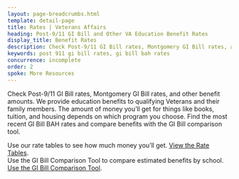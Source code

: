 ```yaml
---
layout: page-breadcrumbs.html
template: detail-page
title: Rates | Veterans Affairs
heading: Post-9/11 GI Bill and Other VA Education Benefit Rates
display_title: Benefit Rates
description: Check Post-9/11 GI Bill rates, Montgomery GI Bill rates, and other benefit amounts depending on what program you're eligible for. Find the most recent GI Bill BAH rates and compare benefits with the GI Bill comparison tool.
keywords: post 911 gi bill rates, gi bill bah rates
concurrence: incomplete
order: 2
spoke: More Resources
---
```


<div class="va-introtext">

Check Post-9/11 GI Bill rates, Montgomery GI Bill rates, and other benefit amounts. We provide education benefits to qualifying Veterans and their family members. The amount of money you’ll get for things like books, tuition, and housing depends on which program you choose. Find the most recent GI Bill BAH rates and compare benefits with the GI Bill comparison tool.

</div>

Use our rate tables to see how much money you’ll get. [View the Rate Tables](http://www.benefits.va.gov/GIBILL/resources/benefits_resources/rate_tables.asp#ch33).
<br>
Use the GI Bill Comparison Tool to compare estimated benefits by school. [Use the GI Bill Comparison Tool](/gi-bill-comparison-tool).
